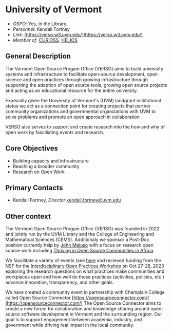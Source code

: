 # University of Vermont

- *OSPO*: Yes, in the Library.
- *Personnel*: Kendall Fortney
- *Link*: [https://verso.w3.uvm.edu/](https://verso.w3.uvm.edu/)
- *Member of*: [CURIOSS](https://curioss.org/), [HELIOS](https://www.heliosopen.org/members)

## General Description

The Vermont Open Source Progam Office (VERSO) aims to build university systems and infrastructure to facilitate open-source development, open science and open practices through growing infrastructure through supporting the adoption of open source tools, growing open source projects and acting as an educational resource for the entire university.

Expecially given the University of Vermont's (UVM) landgrant institutional status we act as a connection point for creating projects that partner community organizations and governmental organizations with UVM to solve problems and promote an open approach in collaboration

VERSO also serves to support and create research into the how and why of open work by fasciliating events and research.

## Core Objectives

- Building capacity and infrastructure
- Reaching a broader community
- Research on Open Work

## Primary Contacts

- Kendall Fortney, *Director* [kendall.fortney@uvm.edu](mailto:kendall.fortney@uvm.edu)

## Other context

The Vermont Open Source Progam Office (VERSO) was founded in 2022 and jointly run by the UVM Library and the College of Engineering and Mathematical Sciences (CEMS). Additionaly we sponsor a Post-Doc position currently help by [John Meluso](https://www.johnmeluso.com/) with a focus on research open source work including [Thriving in Open Source Communities in Africa](https://verso.w3.uvm.edu/thriving-in-open-source-communities-in-africa/).

We fascilitate a variety of events (see [here](https://verso.w3.uvm.edu/events/) and recieved funding from the NSF for the  [Interdisciplinary Open Practices Workshop](https://verso.w3.uvm.edu/interdisciplinary-open-practices-workshop/) on Oct 27-28, 2023 exploring the research questions on what practices make communities and workplaces open and how well do those practices (activities, policies, etc.) advance innovation, transparency, and other goals.

We have created a community event in partnership with Champlain College called Open Source Connector [https://opensourceconnector.com/](https://opensourceconnector.com/) The Open Source Connector aims to create a new forum for collaboration and knowledge sharing around open-source software development in Vermont and the surrounding region. Our goal is to support engagement between academia, industry, and government while driving real impact in the local community.
